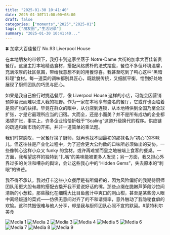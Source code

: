 ```yaml
---
title: "2025-01-30 10:41:40"
date: 2025-01-30T11:00:00+08:00
draft: false
categories: ["moments","2025","2025-01"]
tags: ["朋友圈","生活记录"]
summary: "2025-01-30 10:41:40..."
---
```


🍀 加拿大百佳餐厅 No.93 Liverpool House

​在本地朋友的带领下，我打卡到这家坐落于 Notre-Dame 大街的加拿大百佳新贵餐厅。这里主打本地精选食材，搭配风格质朴的法式摆盘，餐位不多但环境温馨，充满浓厚的社区氛围，带给我意想不到的用餐惊喜。我甚至吃到了鸭心这种“黑暗料理”食材。每一道菜的调味都别具匠心，既跳脱传统，又细腻平衡，恰到好处地展现了厨师团队的巧思与匠心。

如果是我自己旅行时挑选餐厅，像 Liverpool House 这样的小店，可能会因营销预算紧张而难以进入我的视野。作为一家在本地享有盛名的餐厅，它或许也面临着是否扩张的抉择。毕竟在群众的眼中，从分店到连锁，从本地特供到全国乃至全球扩张，才是它最理所应当的归宿。大而全，还是小而美？并不是所有成功的企业都渴望扩张，事实上，许多企业恰恰折戟于“Scaling”这道升级换代的程序。供应链的疏通和新市场的开拓，并非一道简单的乘法题。

我们时常感叹，一家餐厅换了厨师，就再也找不回最初的那抹名为“初心”的本味儿。但这往往是产业化过程中，为了迎合更大公约数的口味所必须做出的妥协。一些像鸭心这样小众又 funky 的食材，或许再难堂而皇之地被端上食客的餐桌。一方面，我希望这样的独特到“扎嘴”的美味能被更多人发现；另一方面，我又担心外界过多的关注和嘈杂的舆论，会让这些我心中的“Hidden Gems”，失去原本的“刺眼”的锋芒。

我不得不承认，我对打卡这些小众餐厅是有所偏袒的，因为风险偏好的我期待厨师团队用更大胆有趣的搭配去撬开我不爱说好话的嘴。那些点缀在脆嫩芦笋段沙拉间清新的小葱粒，那些融化在细糯大比目鱼酱汁中爽口的刺山柑，甚至是某些旁人眼中离经叛道的菜式——仿佛无意间对齐了的不和谐频率，意外触动了我隐秘食癖的欢愉。这种共振很难与他人分享，却是我与厨师团队心照不宣的默契。
​
​#蒙特利尔美食

![Media 1](/Moments/photos/2025-01-30/202501301041400.jpg)
![Media 2](/Moments/photos/2025-01-30/202501301041401.jpg)
![Media 3](/Moments/photos/2025-01-30/202501301041402.jpg)
![Media 4](/Moments/photos/2025-01-30/202501301041403.jpg)
![Media 5](/Moments/photos/2025-01-30/202501301041404.jpg)
![Media 6](/Moments/photos/2025-01-30/202501301041405.jpg)
![Media 7](/Moments/photos/2025-01-30/202501301041406.jpg)
![Media 8](/Moments/photos/2025-01-30/202501301041407.jpg)
![Media 9](/Moments/photos/2025-01-30/202501301041408.jpg)

